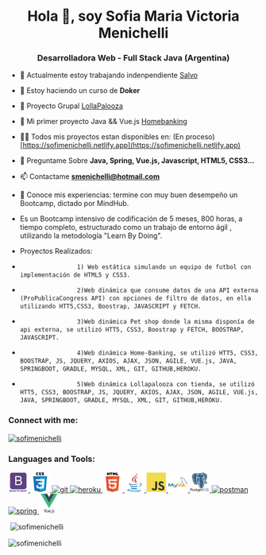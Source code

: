 <h1 align="center">Hola 👋, soy Sofia Maria Victoria Menichelli</h1>
<h3 align="center">Desarrolladora Web - Full Stack Java (Argentina)</h3>

- 🔭 Actualmente estoy trabajando indenpendiente [Salvo](https://github.com/SofiMenichelli/Salvo)

- 🌱 Estoy haciendo un curso de **Doker**

- 👯 Proyecto Grupal [LollaPalooza](https://lollapalooza-mindhub.herokuapp.com/index.html)

- 🏦 Mi primer proyecto Java && Vue.js [Homebanking](https://homebanking-sofi.herokuapp.com/)

- 👨‍💻 Todos mis proyectos estan disponibles en: (En proceso) [https://sofimenichelli.netlify.app](https://sofimenichelli.netlify.app)

- 💬 Preguntame Sobre **Java, Spring, Vue.js, Javascript, HTML5, CSS3...**

- 📫 Contactame **smenichelli@hotmail.com**

- 📄 Conoce mis experiencias: termine con muy buen desempeño un Bootcamp, dictado por MindHub. 
- Es un Bootcamp intensivo de codificación de 5 meses, 800 horas, a tiempo completo, estructurado como un trabajo de entorno ágil , utilizando la metodología "Learn By Doing". 
- Proyectos Realizados: 
-                     1) Web estática simulando un equipo de futbol con implementación de HTML5 y CSS3. 
-                     2)Web dinámica que consume datos de una API externa (ProPublicaCongress API) con opciones de filtro de datos, en ella utilizando HTT5,CSS3, Boostrap, JAVASCRIPT y FETCH. 
-                     3)Web dinámica Pet shop donde la misma disponía de api externa, se utilizó HTT5, CSS3, Boostrap y FETCH, BOOSTRAP, JAVASCRIPT. 
-                     4)Web dinámica Home-Banking, se utilizó HTT5, CSS3, BOOSTRAP, JS, JQUERY, AXIOS, AJAX, JSON, AGILE, VUE.js, JAVA, SPRINGBOOT, GRADLE, MYSQL, XML, GIT, GITHUB,HEROKU. 
-                     5)Web dinámica Lollapalooza con tienda, se utilizó HTT5, CSS3, BOOSTRAP, JS, JQUERY, AXIOS, AJAX, JSON, AGILE, VUE.js, JAVA, SPRINGBOOT, GRADLE, MYSQL, XML, GIT, GITHUB,HEROKU.

<h3 align="left">Connect with me:</h3>
<p align="left">
<a href="https://linkedin.com/in/sofimenichelli" target="blank"><img align="center" src="https://raw.githubusercontent.com/rahuldkjain/github-profile-readme-generator/master/src/images/icons/Social/linked-in-alt.svg" alt="sofimenichelli" height="30" width="40" /></a>
</p>

<h3 align="left">Languages and Tools:</h3>
<p align="left"> <a href="https://getbootstrap.com" target="_blank"> <img src="https://raw.githubusercontent.com/devicons/devicon/master/icons/bootstrap/bootstrap-plain-wordmark.svg" alt="bootstrap" width="40" height="40"/> </a> <a href="https://www.w3schools.com/css/" target="_blank"> <img src="https://raw.githubusercontent.com/devicons/devicon/master/icons/css3/css3-original-wordmark.svg" alt="css3" width="40" height="40"/> </a> <a href="https://git-scm.com/" target="_blank"> <img src="https://www.vectorlogo.zone/logos/git-scm/git-scm-icon.svg" alt="git" width="40" height="40"/> </a> <a href="https://heroku.com" target="_blank"> <img src="https://www.vectorlogo.zone/logos/heroku/heroku-icon.svg" alt="heroku" width="40" height="40"/> </a> <a href="https://www.w3.org/html/" target="_blank"> <img src="https://raw.githubusercontent.com/devicons/devicon/master/icons/html5/html5-original-wordmark.svg" alt="html5" width="40" height="40"/> </a> <a href="https://www.java.com" target="_blank"> <img src="https://raw.githubusercontent.com/devicons/devicon/master/icons/java/java-original.svg" alt="java" width="40" height="40"/> </a> <a href="https://developer.mozilla.org/en-US/docs/Web/JavaScript" target="_blank"> <img src="https://raw.githubusercontent.com/devicons/devicon/master/icons/javascript/javascript-original.svg" alt="javascript" width="40" height="40"/> </a> <a href="https://www.mysql.com/" target="_blank"> <img src="https://raw.githubusercontent.com/devicons/devicon/master/icons/mysql/mysql-original-wordmark.svg" alt="mysql" width="40" height="40"/> </a> <a href="https://www.postgresql.org" target="_blank"> <img src="https://raw.githubusercontent.com/devicons/devicon/master/icons/postgresql/postgresql-original-wordmark.svg" alt="postgresql" width="40" height="40"/> </a> <a href="https://postman.com" target="_blank"> <img src="https://www.vectorlogo.zone/logos/getpostman/getpostman-icon.svg" alt="postman" width="40" height="40"/> </a> <a href="https://spring.io/" target="_blank"> <img src="https://www.vectorlogo.zone/logos/springio/springio-icon.svg" alt="spring" width="40" height="40"/> </a> <a href="https://vuejs.org/" target="_blank"> <img src="https://raw.githubusercontent.com/devicons/devicon/master/icons/vuejs/vuejs-original-wordmark.svg" alt="vuejs" width="40" height="40"/> </a> </p>

<p>&nbsp;<img align="center" src="https://github-readme-stats.vercel.app/api?username=sofimenichelli&show_icons=true&locale=en" alt="sofimenichelli" /></p>

<p><img align="center" src="https://github-readme-streak-stats.herokuapp.com/?user=sofimenichelli&" alt="sofimenichelli" /></p>


<!--
**SofiMenichelli/SofiMenichelli** is a ✨ _special_ ✨ repository because its `README.md` (this file) appears on your GitHub profile.

Here are some ideas to get you started:

- 🔭 I’m currently working on ...
- 🌱 I’m currently learning ...
- 👯 I’m looking to collaborate on ...
- 🤔 I’m looking for help with ...
- 💬 Ask me about ...
- 📫 How to reach me: ...
- 😄 Pronouns: ...
- ⚡ Fun fact: ...
-->
